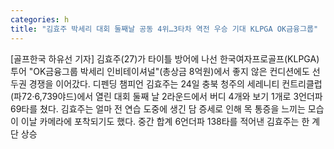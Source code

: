 ```yaml
---
categories: h
title: "김효주 박세리 대회 둘째날 공동 4위…3타차 역전 우승 기대 KLPGA OK금융그룹"
---
```

[골프한국 하유선 기자] 김효주(27)가 타이틀 방어에 나선 한국여자프로골프(KLPGA) 투어 "OK금융그룹 박세리 인비테이셔널"(총상금 8억원)에서 좋지 않은 컨디션에도 선두권 경쟁을 이어갔다. 디펜딩 챔피언 김효주는 24일 충북 청주의 세레니티 컨트리클럽(파72·6,739야드)에서 열린 대회 둘째 날 2라운드에서 버디 4개와 보기 1개로 3언더파 69타를 쳤다. 김효주는 얼마 전 연습 도중에 생긴 담 증세로 인해 목 통증을 느끼는 모습이 이날 카메라에 포착되기도 했다. 중간 합계 6언더파 138타를 적어낸 김효주는 한 계단 상승